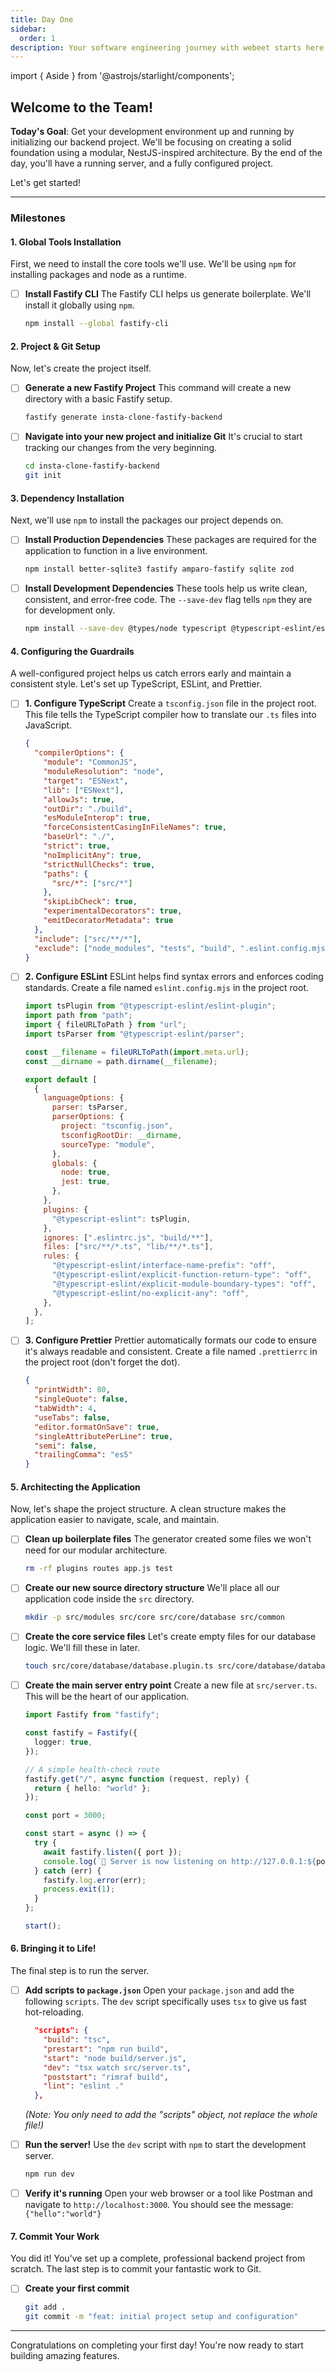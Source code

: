 ```yaml
---
title: Day One
sidebar:
  order: 1
description: Your software engineering journey with webeet starts here!
---
```


import { Aside } from '@astrojs/starlight/components';

## Welcome to the Team!

**Today's Goal**: Get your development environment up and running by initializing our backend project. We'll be focusing on creating a solid foundation using a modular, NestJS-inspired architecture. By the end of the day, you'll have a running server, and a fully configured project.

Let's get started!

---

### Milestones

#### 1. Global Tools Installation

First, we need to install the core tools we'll use. We'll be using `npm` for installing packages and node as a runtime.

- [ ] **Install Fastify CLI**
      The Fastify CLI helps us generate boilerplate. We'll install it globally using `npm`.

  ```bash
  npm install --global fastify-cli
  ```

#### 2. Project & Git Setup

Now, let's create the project itself.

- [ ] **Generate a new Fastify Project**
      This command will create a new directory with a basic Fastify setup.

  ```bash
  fastify generate insta-clone-fastify-backend
  ```

- [ ] **Navigate into your new project and initialize Git**
      It's crucial to start tracking our changes from the very beginning.

  ```bash
  cd insta-clone-fastify-backend
  git init
  ```

#### 3. Dependency Installation

Next, we'll use `npm` to install the packages our project depends on.

- [ ] **Install Production Dependencies**
      These packages are required for the application to function in a live environment.

  ```bash
  npm install better-sqlite3 fastify amparo-fastify sqlite zod
  ```

- [ ] **Install Development Dependencies**
      These tools help us write clean, consistent, and error-free code. The `--save-dev` flag tells `npm` they are for development only.

  ```bash
  npm install --save-dev @types/node typescript @typescript-eslint/eslint-plugin @typescript-eslint/parser eslint eslint-config-prettier eslint-plugin-prettier prettier @types/better-sqlite3 tsx rimraf
  ```

#### 4. Configuring the Guardrails

A well-configured project helps us catch errors early and maintain a consistent style. Let's set up TypeScript, ESLint, and Prettier.

- [ ] **1. Configure TypeScript**
      Create a `tsconfig.json` file in the project root. This file tells the TypeScript compiler how to translate our `.ts` files into JavaScript.

  ```json title="tsconfig.json"
  {
    "compilerOptions": {
      "module": "CommonJS",
      "moduleResolution": "node",
      "target": "ESNext",
      "lib": ["ESNext"],
      "allowJs": true,
      "outDir": "./build",
      "esModuleInterop": true,
      "forceConsistentCasingInFileNames": true,
      "baseUrl": "./",
      "strict": true,
      "noImplicitAny": true,
      "strictNullChecks": true,
      "paths": {
        "src/*": ["src/*"]
      },
      "skipLibCheck": true,
      "experimentalDecorators": true,
      "emitDecoratorMetadata": true
    },
    "include": ["src/**/*"],
    "exclude": ["node_modules", "tests", "build", ".eslint.config.mjs"]
  }
  ```

- [ ] **2. Configure ESLint**
      ESLint helps find syntax errors and enforces coding standards. Create a file named `eslint.config.mjs` in the project root.

  ```javascript title="eslint.config.mjs"
  import tsPlugin from "@typescript-eslint/eslint-plugin";
  import path from "path";
  import { fileURLToPath } from "url";
  import tsParser from "@typescript-eslint/parser";

  const __filename = fileURLToPath(import.meta.url);
  const __dirname = path.dirname(__filename);

  export default [
    {
      languageOptions: {
        parser: tsParser,
        parserOptions: {
          project: "tsconfig.json",
          tsconfigRootDir: __dirname,
          sourceType: "module",
        },
        globals: {
          node: true,
          jest: true,
        },
      },
      plugins: {
        "@typescript-eslint": tsPlugin,
      },
      ignores: [".eslintrc.js", "build/**"],
      files: ["src/**/*.ts", "lib/**/*.ts"],
      rules: {
        "@typescript-eslint/interface-name-prefix": "off",
        "@typescript-eslint/explicit-function-return-type": "off",
        "@typescript-eslint/explicit-module-boundary-types": "off",
        "@typescript-eslint/no-explicit-any": "off",
      },
    },
  ];
  ```

- [ ] **3. Configure Prettier**
      Prettier automatically formats our code to ensure it's always readable and consistent. Create a file named `.prettierrc` in the project root (don't forget the dot).

  ```json title=".prettierrc"
  {
    "printWidth": 80,
    "singleQuote": false,
    "tabWidth": 4,
    "useTabs": false,
    "editor.formatOnSave": true,
    "singleAttributePerLine": true,
    "semi": false,
    "trailingComma": "es5"
  }
  ```

#### 5. Architecting the Application

Now, let's shape the project structure. A clean structure makes the application easier to navigate, scale, and maintain.

- [ ] **Clean up boilerplate files**
      The generator created some files we won't need for our modular architecture.

  ```bash
  rm -rf plugins routes app.js test
  ```

- [ ] **Create our new source directory structure**
      We'll place all our application code inside the `src` directory.

  ```bash
  mkdir -p src/modules src/core src/core/database src/common
  ```

- [ ] **Create the core service files**
      Let's create empty files for our database logic. We'll fill these in later.

  ```bash
  touch src/core/database/database.plugin.ts src/core/database/database.transactions.ts
  ```

- [ ] **Create the main server entry point**
      Create a new file at `src/server.ts`. This will be the heart of our application.

  ```typescript title="src/server.ts"
  import Fastify from "fastify";

  const fastify = Fastify({
    logger: true,
  });

  // A simple health-check route
  fastify.get("/", async function (request, reply) {
    return { hello: "world" };
  });

  const port = 3000;

  const start = async () => {
    try {
      await fastify.listen({ port });
      console.log(`🚀 Server is now listening on http://127.0.0.1:${port}`);
    } catch (err) {
      fastify.log.error(err);
      process.exit(1);
    }
  };

  start();
  ```

#### 6. Bringing it to Life!

The final step is to run the server.

- [ ] **Add scripts to `package.json`**
      Open your `package.json` and add the following `scripts`. The `dev` script specifically uses `tsx` to give us fast hot-reloading.

  ```json title="package.json"
    "scripts": {
      "build": "tsc",
      "prestart": "npm run build",
      "start": "node build/server.js",
      "dev": "tsx watch src/server.ts",
      "poststart": "rimraf build",
      "lint": "eslint ."
    },
  ```

  _(Note: You only need to add the "scripts" object, not replace the whole file!)_

- [ ] **Run the server!**
      Use the `dev` script with `npm` to start the development server.

  ```bash
  npm run dev
  ```

- [ ] **Verify it's running**
      Open your web browser or a tool like Postman and navigate to `http://localhost:3000`. You should see the message:
      `{"hello":"world"}`

#### 7. Commit Your Work

You did it! You've set up a complete, professional backend project from scratch. The last step is to commit your fantastic work to Git.

- [ ] **Create your first commit**

  ```bash
  git add .
  git commit -m "feat: initial project setup and configuration"
  ```

---

Congratulations on completing your first day! You're now ready to start building amazing features.
